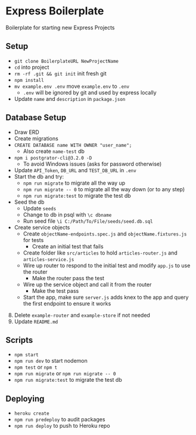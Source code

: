 # Express Boilerplate

Boilerplate for starting new Express Projects

## Setup

- `git clone BoilerplateURL NewProjectName`
- `cd` into project
- `rm -rf .git && git init` init fresh git 
- `npm install`
- `mv example.env .env` move `example.env` to `.env`
    - `.env` will be ignored by git and used by express locally
- Update `name` and `description` in `package.json`

## Database Setup
- Draw ERD
- Create migrations
- `CREATE DATABASE name WITH OWNER "user_name";`
    - Also create `name-test` db
- `npm i postgrator-cli@3.2.0 -D` 
    - To avoid Windows issues (asks for password otherwise)
- Update `API_Token`, `DB_URL` and `TEST_DB_URL` in `.env`
- Start the db and try:
    - `npm run migrate` to migrate all the way up
    - `npm run migrate -- 0` to migrate all the way down (or to any step)
    - `npm run migrate:test` to migrate the test db
- Seed the db
    - Update `seeds`
    - Change to db in psql with `\c dbname`
    - Run seed file `\i C:/Path/To/File/seeds/seed.db.sql`
- Create service objects
    - Create `objectName-endpoints.spec.js` and `objectName.fixtures.js` for tests
        - Create an initial test that fails
    - Create folder like `src/articles` to hold `articles-router.js` and `articles-service.js`
    - Wire up router to respond to the initial test and modify `app.js` to use the router
        - Make the router pass the test
    - Wire up the service object and call it from the router
        - Make the test pass
    - Start the app, make sure `server.js` adds knex to the app and query the first endpoint to ensure it works



8. Delete `example-router` and `example-store` if not needed
9. Update `README.md`

## Scripts
- `npm start`
- `npm run dev` to start nodemon
- `npm test` or `npm t`
- `npm run migrate` or `npm run migrate -- 0`
- `npm run migrate:test` to migrate the test db

## Deploying
- `heroku create`
- `npm run predeploy` to audit packages
- `npm run deploy` to push to Heroku repo